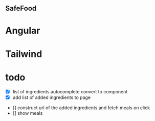 ## SafeFood
# Angular
# Tailwind

# todo 
- [x] list of ingredients autocomplete convert to component
- [x] add list of added ingredients to page
- [] construct url of the added ingredients and fetch meals on click
- [] show meals